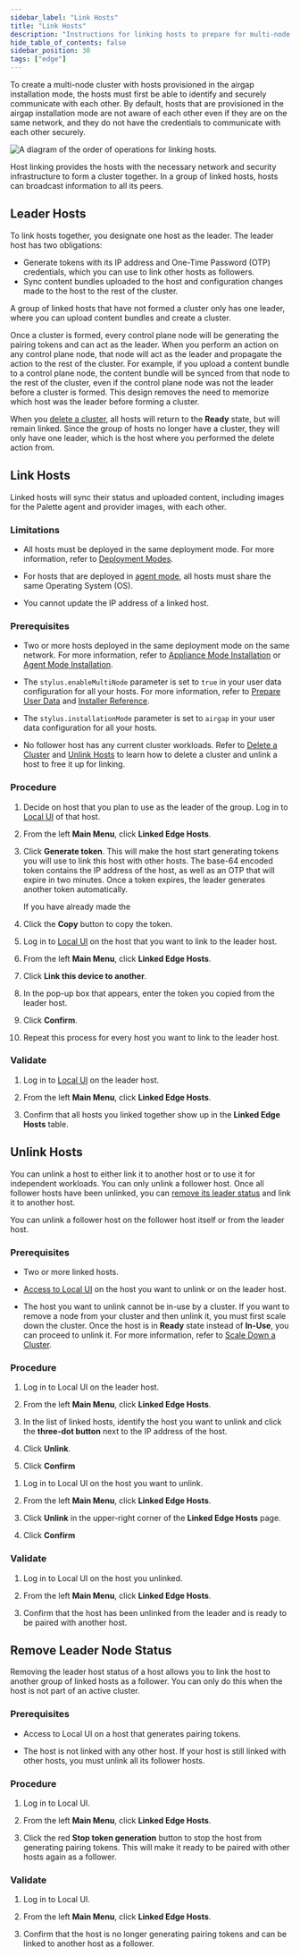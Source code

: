 ```yaml
---
sidebar_label: "Link Hosts"
title: "Link Hosts"
description: "Instructions for linking hosts to prepare for multi-node cluster creation."
hide_table_of_contents: false
sidebar_position: 30
tags: ["edge"]
---
```


To create a multi-node cluster with hosts provisioned in the airgap installation mode, the hosts must first be able to
identify and securely communicate with each other. By default, hosts that are provisioned in the airgap installation
mode are not aware of each other even if they are on the same network, and they do not have the credentials to
communicate with each other securely.

![A diagram of the order of operations for linking hosts.](/clusters_edge_localui_cluster-mgmt_link-hosts.webp)

Host linking provides the hosts with the necessary network and security infrastructure to form a cluster together. In a
group of linked hosts, hosts can broadcast information to all its peers.

## Leader Hosts

To link hosts together, you designate one host as the leader. The leader host has two obligations:

- Generate tokens with its IP address and One-Time Password (OTP) credentials, which you can use to link other hosts as
  followers.
- Sync content bundles uploaded to the host and configuration changes made to the host to the rest of the cluster.

A group of linked hosts that have not formed a cluster only has one leader, where you can upload content bundles and
create a cluster.

Once a cluster is formed, every control plane node will be generating the pairing tokens and can act as the leader. When
you perform an action on any control plane node, that node will act as the leader and propagate the action to the rest
of the cluster. For example, if you upload a content bundle to a control plane node, the content bundle will be synced
from that node to the rest of the cluster, even if the control plane node was not the leader before a cluster is formed.
This design removes the need to memorize which host was the leader before forming a cluster.

When you [delete a cluster](../cluster-management/delete-cluster.md), all hosts will return to the **Ready** state, but
will remain linked. Since the group of hosts no longer have a cluster, they will only have one leader, which is the host
where you performed the delete action from.

## Link Hosts

Linked hosts will sync their status and uploaded content, including images for the Palette agent and provider images,
with each other.

### Limitations

- All hosts must be deployed in the same deployment mode. For more information, refer to
  [Deployment Modes](../../../../deployment-modes/deployment-modes.md).

- For hosts that are deployed in [agent mode](../../../../deployment-modes/agent-mode/agent-mode.md), all hosts must
  share the same Operating System (OS).

- You cannot update the IP address of a linked host.

### Prerequisites

- Two or more hosts deployed in the same deployment mode on the same network. For more information, refer to
  [Appliance Mode Installation](../../site-deployment/stage.md) or
  [Agent Mode Installation](../../../../deployment-modes/agent-mode/install-agent-host.md).

- The `stylus.enableMultiNode` parameter is set to `true` in your user data configuration for all your hosts. For more
  information, refer to [Prepare User Data](../../edgeforge-workflow/prepare-user-data.md) and
  [Installer Reference](../../edge-configuration/installer-reference.md).

- The `stylus.installationMode` parameter is set to `airgap` in your user data configuration for all your hosts.

- No follower host has any current cluster workloads. Refer to [Delete a Cluster](./delete-cluster.md) and
  [Unlink Hosts](#unlink-hosts) to learn how to delete a cluster and unlink a host to free it up for linking.

### Procedure

1. Decide on host that you plan to use as the leader of the group. Log in to
   [Local UI](../host-management/access-console.md) of that host.

2. From the left **Main Menu**, click **Linked Edge Hosts**.

3. Click **Generate token**. This will make the host start generating tokens you will use to link this host with other
   hosts. The base-64 encoded token contains the IP address of the host, as well as an OTP that will expire in two
   minutes. Once a token expires, the leader generates another token automatically.

   If you have already made the

4. Click the **Copy** button to copy the token.

5. Log in to [Local UI](../host-management/access-console.md) on the host that you want to link to the leader host.

6. From the left **Main Menu**, click **Linked Edge Hosts**.

7. Click **Link this device to another**.

8. In the pop-up box that appears, enter the token you copied from the leader host.

9. Click **Confirm**.

10. Repeat this process for every host you want to link to the leader host.

### Validate

1. Log in to [Local UI](../host-management/access-console.md) on the leader host.

2. From the left **Main Menu**, click **Linked Edge Hosts**.

3. Confirm that all hosts you linked together show up in the **Linked Edge Hosts** table.

## Unlink Hosts

You can unlink a host to either link it to another host or to use it for independent workloads. You can only unlink a
follower host. Once all follower hosts have been unlinked, you can
[remove its leader status](#remove-leader-node-status) and link it to another host.

You can unlink a follower host on the follower host itself or from the leader host.

### Prerequisites

- Two or more linked hosts.

- [Access to Local UI](../host-management/access-console.md) on the host you want to unlink or on the leader host.

- The host you want to unlink cannot be in-use by a cluster. If you want to remove a node from your cluster and then
  unlink it, you must first scale down the cluster. Once the host is in **Ready** state instead of **In-Use**, you can
  proceed to unlink it. For more information, refer to [Scale Down a Cluster](./scale-cluster.md#scale-down-a-cluster).

### Procedure

<Tabs>

<TabItem value="From Leader Host">

1. Log in to Local UI on the leader host.

2. From the left **Main Menu**, click **Linked Edge Hosts**.

3. In the list of linked hosts, identify the host you want to unlink and click the **three-dot button** next to the IP
   address of the host.

4. Click **Unlink**.

5. Click **Confirm**

</TabItem>

<TabItem value="On Follower Host">

1. Log in to Local UI on the host you want to unlink.

2. From the left **Main Menu**, click **Linked Edge Hosts**.

3. Click **Unlink** in the upper-right corner of the **Linked Edge Hosts** page.

4. Click **Confirm**

</TabItem>

</Tabs>

### Validate

1. Log in to Local UI on the host you unlinked.

2. From the left **Main Menu**, click **Linked Edge Hosts**.

3. Confirm that the host has been unlinked from the leader and is ready to be paired with another host.

## Remove Leader Node Status

Removing the leader host status of a host allows you to link the host to another group of linked hosts as a follower.
You can only do this when the host is not part of an active cluster.

### Prerequisites

- Access to Local UI on a host that generates pairing tokens.

- The host is not linked with any other host. If your host is still linked with other hosts, you must unlink all its
  follower hosts.

### Procedure

1. Log in to Local UI.

2. From the left **Main Menu**, click **Linked Edge Hosts**.

3. Click the red **Stop token generation** button to stop the host from generating pairing tokens. This will make it
   ready to be paired with other hosts again as a follower.

### Validate

1. Log in to Local UI.

2. From the left **Main Menu**, click **Linked Edge Hosts**.

3. Confirm that the host is no longer generating pairing tokens and can be linked to another host as a follower.
